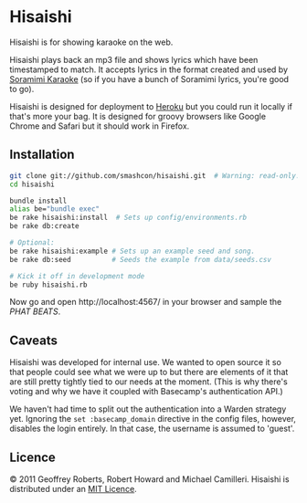 Hisaishi
========

Hisaishi is for showing karaoke on the web.

Hisaishi plays back an mp3 file and shows lyrics which have been timestamped to match. It accepts lyrics in the format created and used by [Soramimi Karaoke](http://soramimi.nl/) (so if you have a bunch of Soramimi lyrics, you're good to go).

Hisaishi is designed for deployment to [Heroku](http://heroku.com/) but you could run it locally if that's more your bag. It is designed for groovy browsers like Google Chrome and Safari but it should work in Firefox.


Installation
------------

```bash
git clone git://github.com/smashcon/hisaishi.git  # Warning: read-only.
cd hisaishi

bundle install
alias be="bundle exec"
be rake hisaishi:install  # Sets up config/environments.rb
be rake db:create

# Optional:
be rake hisaishi:example # Sets up an example seed and song.
be rake db:seed          # Seeds the example from data/seeds.csv

# Kick it off in development mode
be ruby hisaishi.rb
```

Now go and open http://localhost:4567/ in your browser and sample the *PHAT BEATS*.


Caveats
-------

Hisaishi was developed for internal use. We wanted to open source it so that people could see what we were up to but there are elements of it that are still pretty tightly tied to our needs at the moment. (This is why there's voting and why we have it coupled with Basecamp's authentication API.)

We haven't had time to split out the authentication into a Warden strategy yet. Ignoring the `set :basecamp_domain` directive in the config files, however, disables the login entirely. In that case, the username is assumed to 'guest'.

Licence
-------

&copy; 2011 Geoffrey Roberts, Robert Howard and Michael Camilleri. Hisaishi is distributed under an [MIT Licence](http://en.wikipedia.org/wiki/MIT_License).